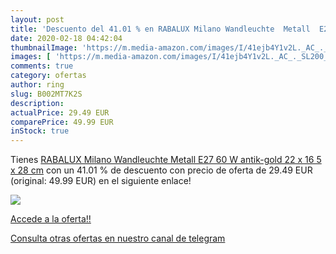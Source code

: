 ```yaml
---
layout: post
title: 'Descuento del 41.01 % en RABALUX Milano Wandleuchte  Metall  E27 '
date: 2020-02-18 04:42:04
thumbnailImage: 'https://m.media-amazon.com/images/I/41ejb4Y1v2L._AC_._SL200_.jpg'
images: [ 'https://m.media-amazon.com/images/I/41ejb4Y1v2L._AC_._SL200_.jpg' ]
comments: true
category: ofertas
author: ring
slug: B002MT7K2S
description:
actualPrice: 29.49 EUR
comparePrice: 49.99 EUR
inStock: true
---
```


Tienes [RABALUX Milano Wandleuchte  Metall  E27  60 W  antik-gold  22 x 16 5 x 28 cm](https://www.amazon.com/dp/B002MT7K2S/?tag=redken08-20) con un 41.01 % de descuento con precio de oferta de 29.49 EUR (original: 49.99 EUR) en el siguiente enlace!

[![](https://m.media-amazon.com/images/I/41ejb4Y1v2L._AC_._SL200_.jpg)](https://www.amazon.com/dp/B002MT7K2S/?tag=redken08-20)

[Accede a la oferta!!](https://www.amazon.com/dp/B002MT7K2S/?tag=redken08-20)

[Consulta otras ofertas en nuestro canal de telegram](https://t.me/s/ofertas25)
